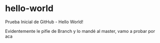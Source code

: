 # hello-world
Prueba Inicial de GitHub - Hello World!

Evidentemente le pifie de Branch y lo mandé al master, vamo a probar por aca

